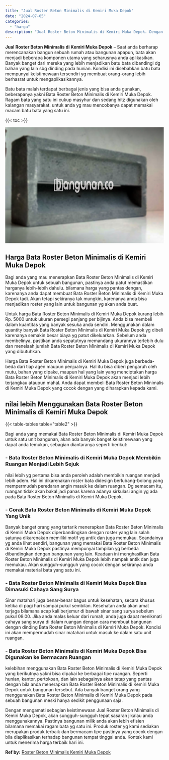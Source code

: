 ```yaml
---
title: "Jual Roster Beton Minimalis di Kemiri Muka Depok"
date: "2024-07-05"
categories: 
  - "harga"
description: "Jual Roster Beton Minimalis di Kemiri Muka Depok. Dengan mengamati sebagian keistimewaan Jual Roster Beton Minimalis di Kemiri Muka Depok, akan sungguh-sungg..."
---
```


**Jual Roster Beton Minimalis di Kemiri Muka Depok** – Saat anda berharap merencanakan bangun sebuah rumah atau bangunan apapun, bata akan menjadi beberapa komponen utama yang seharusnya anda aplikasikan. Banyak banget dari mereka yang lebih menjadikan batu bata dibandingi dg bahan yang lain sbg dinding pada hunian. Kondisi ini disebabkan batu bata mempunyai keistimewaan tersendiri yg membuat orang-orang lebih berhasrat untuk mengaplikasikannya.

Batu bata malah terdapat berbagai jenis yang bisa anda gunakan, beberapanya yakni Bata Roster Beton Minimalis di Kemiri Muka Depok. Ragam bata yang satu ini cukup masyhur dan sedang hitz digunakan oleh kalangan masyarakat. untuk anda yg mau mencobanya dapat memakai macam batu bata yang satu ini.

{{< toc >}}

![Jual Roster Beton Minimalis di Kemiri Muka Depok](/images/bata-roster-minimalis-17.png)

## Harga Bata Roster Beton Minimalis di Kemiri Muka Depok

Bagi anda yang mau menerapkan Bata Roster Beton Minimalis di Kemiri Muka Depok untuk sebuah bangunan, pastinya anda patut memastikan harganya lebih-lebih dahulu. bilamana harga yang pantas dengan, karenanya anda dapat membuat Bata Roster Beton Minimalis di Kemiri Muka Depok tadi. Akan tetapi sekiranya tak mungkin, karenanya anda bisa menjadikan roster yang lain untuk bangunan yg akan anda buat.

Untuk harga Bata Roster Beton Minimalis di Kemiri Muka Depok kurang lebih Rp. 5000 untuk ukuran persegi panjang per bijinya. Anda bisa membeli dalam kuantitas yang banyak sesuka anda sendiri. Menggunakan dalam quantity banyak Bata Roster Beton Minimalis di Kemiri Muka Depok yg dibeli karenanya semakin besar biaya yg patut dikeluarkan. Sebelum anda membelinya, pastikan anda sepatutnya memandang ukurannya terlebih dulu dan menelaah jumlah Bata Roster Beton Minimalis di Kemiri Muka Depok yang dibutuhkan.

Harga Bata Roster Beton Minimalis di Kemiri Muka Depok juga berbeda-beda dari tiap agen maupun penjualnya. Hal itu bisa diberi pengaruh oleh mutu, bahan yang dipake, maupun hal yang lain yang menciptakan harga Bata Roster Beton Minimalis di Kemiri Muka Depok akan menjadi lebih terjangkau ataupun mahal. Anda dapat membeli Bata Roster Beton Minimalis di Kemiri Muka Depok yang cocok dengan yang diharapkan kepada kami.

## nilai lebih Menggunakan Bata Roster Beton Minimalis di Kemiri Muka Depok

{{< table-tables table="table2" >}}

Bagi anda yang memakai Bata Roster Beton Minimalis di Kemiri Muka Depok untuk satu unit bangunan, akan ada banyak banget keistimewaan yang dapat anda temukan, sebagian diantaranya seperti berikut:

### \- Bata Roster Beton Minimalis di Kemiri Muka Depok Membikin Ruangan Menjadi Lebih Sejuk

nilai lebih yg pertama bisa anda peroleh adalah membikin ruangan menjadi lebih adem. Hal ini dikarenakan roster bata didesign berlubang-bolong yang mempermudah peredaran angin masuk ke dalam ruangan. Dg semacam itu, ruangan tidak akan bakal jadi panas karena adanya sirkulasi angin yg ada pada Bata Roster Beton Minimalis di Kemiri Muka Depok.

### \- Corak Bata Roster Beton Minimalis di Kemiri Muka Depok Yang Unik

Banyak banget orang yang tertarik menerapkan Bata Roster Beton Minimalis di Kemiri Muka Depok diperbandingkan dengan roster yang lain salah satunya dikarenakan memiliki motif yg antik dan juga memukau. Seandainya yg anda lihat sendiri, bangunan yang memakai Bata Roster Beton Minimalis di Kemiri Muka Depok pastinya mempunyai tampilan yg berbeda dibandingkan dengan bangunan yang lain. Keadaan ini menghasilkan Bata Roster Beton Minimalis di Kemiri Muka Depok lebih nampak antik dan juga memukau. Akan sungguh-sungguh yang cocok dengan sekiranya anda memakai material bata yang satu ini.

### \- Bata Roster Beton Minimalis di Kemiri Muka Depok Bisa Dimasuki Cahaya Sang Surya

Sinar matahari juga benar-benar bagus untuk kesehatan, secara khusus ketika di pagi hari sampai pukul sembilan. Kesehatan anda akan amat terjaga bilamana acap kali berjemur di bawah sinar sang surya sebelum pukul 09.00. Jika anda malas keluar dari rumah, anda juga dapat menikmati cahaya sang surya di dalam ruangan dengan cara membuat bangunan dengan dinding Bata Roster Beton Minimalis di Kemiri Muka Depok. Kondisi ini akan mempermudah sinar matahari untuk masuk ke dalam satu unit ruangan.

### \- Bata Roster Beton Minimalis di Kemiri Muka Depok Bisa Digunakan ke Bermacam Ruangan

kelebihan menggunakan Bata Roster Beton Minimalis di Kemiri Muka Depok yang berikutnya yakni bisa dipakai ke berbagai tipe ruangan. Seperti hunian, kantor, pertokoan, dan lain sebagainya akan tetap yang pantas dengan bila anda menerapkan Bata Roster Beton Minimalis di Kemiri Muka Depok untuk bangunan tersebut. Ada banyak banget orang yang menggunakan Bata Roster Beton Minimalis di Kemiri Muka Depok pada sebuah bangunan meski hanya sedikit penggunaan saja.

Dengan mengamati sebagian keistimewaan Jual Roster Beton Minimalis di Kemiri Muka Depok, akan sungguh-sungguh tepat sasaran jikalau anda menggunakannya. Pastinya bangunan milik anda akan lebih efisien bilamana memakai ragam bata yg satu ini. Produk roster yg kami sediakan merupakan produk terbaik dan bermacam tipe pastinya yang cocok dengan bila diaplikasikan terhadap bangunan tempat tinggal anda. Kontak kami untuk menerima harga terbaik hari ini.

**Ref by:** [Roster Beton Minimalis Kemiri Muka Depok](https://id.wikipedia.org/wiki/Roster)
